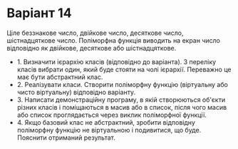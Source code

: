 # Варіант 14
Ціле беззнакове число, двійкове число, десяткове число, шістнадцяткове число. 
Поліморфна функція виводить на екран число відповідно як двійкове, десяткове або шістнадцяткове. <br>
<ul>
	<li>1. Визначити ієрархію класів (відповідно до варіанта). З переліку класів 
вибрати один, який буде стояти на чолі ієрархії. Переважно це має бути
абстрактний клас.</li>
	<li>2. Реалізувати класи. Створити поліморфну функцію (віртуальну або
чисто віртуальну) відповідно варіанту.</li>
	<li>3. Написати демонстраційну програму, в якій створюються об'єкти різних
класів і поміщаються в масив або в список, після чого масив або список
проглядається через виклик поліморфної функції.</li>
	<li>4. Якщо базовий клас не абстрактний, зробити відповідну поліморфну
функцію не віртуальною і подивитися, що буде. Пояснити отриманий
результат.</li>
</ul>